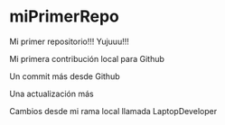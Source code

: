 # miPrimerRepo
Mi primer repositorio!!! Yujuuu!!!

Mi primera contribución local para Github

Un commit más desde Github

Una actualización más

Cambios desde mi rama local llamada LaptopDeveloper